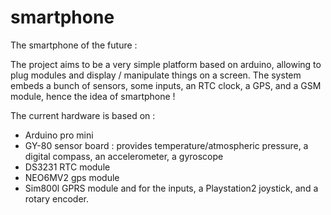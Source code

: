 # smartphone
The smartphone of the future :

The project aims to be a very simple platform based on arduino, allowing to plug modules and display / manipulate things on a screen.
The system embeds a bunch of sensors, some inputs, an RTC clock, a GPS, and a GSM module, hence the idea of smartphone !

The current hardware is based on :
- Arduino pro mini
- GY-80 sensor board : provides temperature/atmospheric pressure, a digital compass, an accelerometer, a gyroscope
- DS3231 RTC module
- NEO6MV2 gps module
- Sim800l GPRS module
and for the inputs, a Playstation2 joystick, and a rotary encoder.
